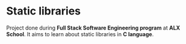 # Static libraries

Project done during **Full Stack Software Engineering program** at **ALX School**. It aims to learn about static libraries in **C language**.

